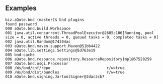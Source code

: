 
## Examples

	biz.aQute.bnd (master)$ bnd plugins
	found password 
	000 aQute.bnd.build.Workspace
	001 java.util.concurrent.ThreadPoolExecutor@2685c106[Running, pool size = 0, active threads = 0, queued tasks = 0, completed tasks = 0]
	002 java.util.Random@174384ac
	003 aQute.bnd.maven.support.Maven@51bb4422
	004 aQute.lib.settings.Settings@5d763e19
	005 bnd-cache
	006 aQute.bnd.resource.repository.ResourceRepositoryImpl@67528259
	007 aQute.bnd.osgi.Processor
	008 /Ws/bnd/cnf/repo                         r/w=true
	009 /Ws/bnd/dist/bundles                     r/w=true
	010 aQute.bnd.signing.JartoolSigner@2dac2cb7

